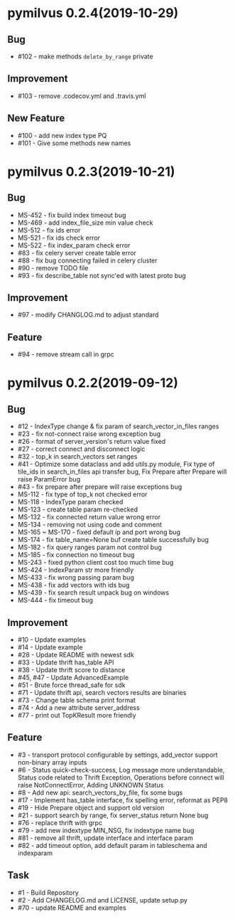 # pymilvus 0.2.4(2019-10-29)

## Bug
- \#102 - make methods `delete_by_range` private

## Improvement
- \#103 - remove .codecov.yml and .travis.yml

## New Feature
- \#100 - add new index type PQ
- \#101 - Give some methods new names


# pymilvus 0.2.3(2019-10-21)

## Bug
- MS-452 - fix build index timeout bug
- MS-469 - add index_file_size min value check
- MS-512 - fix ids error
- MS-521 - fix ids check error
- MS-522 - fix index_param check error
- \#83 - fix celery server create table error
- \#88 - fix bug connecting failed in celery cluster
- \#90 - remove TODO file
- \#93 - fix describe_table not sync'ed with latest proto bug

## Improvement
- \#97 - modify CHANGLOG.md to adjust standard

## Feature
- \#94 - remove stream call in grpc


# pymilvus 0.2.2(2019-09-12)

## Bug
- \#12 - IndexType change & fix param of search_vector_in_files ranges
- \#23 - fix not-connect raise wrong exception bug
- \#26 - format of server_version's return value fixed
- \#27 - correct connect and disconnect logic    
- \#32 - top_k in search_vectors set ranges
- \#41 - Optimize some dataclass and add utils.py module, Fix type of tile_ids in search_in_files api transfer bug, Fix Prepare after Prepare will raise ParamError bug
- \#43 - fix prepare after prepare will raise exceptions bug
- MS-112 - fix type of top_k not checked error
- MS-118 - IndexType param checked
- MS-123 - create table param re-checked
- MS-132 - fix connected return value wrong error
- MS-134 - removing not using code and comment
- MS-165 ~ MS-170 - fixed default ip and port wrong bug
- MS-174 - fix table_name=None buf create table successfully bug
- MS-182 - fix query ranges param not control bug
- MS-185 - fix connection no timeout bug 
- MS-243 - fixed python client cost too much time bug
- MS-424 - IndexParam str more friendly
- MS-433 - fix wrong passing param bug
- MS-438 - fix add vectors with ids bug
- MS-439 - fix search result unpack bug on windows
- MS-444 - fix timeout bug
  
## Improvement
- \#10 - Update examples
- \#14 - Update example
- \#28 - Update README with newest sdk
- \#33 - Update thrift has_table API
- \#38 - Update thrift score to distance
- \#45, \#47 -  Update AdvancedExample
- \#51 - Brute force thread_safe for sdk
- \#71 - Update thrift api, search vectors results are binaries
- \#73 - Change table schema print format
- \#74 - Add a new attribute server_address
- \#77 - print out TopKResult more friendly

## Feature
- \#3 - transport protocol configurable by settings, add_vector support non-binary array inputs
- \#6 - Status quick-check-success, Log message more understandable, Status code related to Thrift Exception, Operations before connect will raise NotConnectError, Adding UNKNOWN Status
- \#8 - Add new api: search_vectors_by_file, fix some bugs
- \#17 - Implement has_table interface, fix spelling error, reformat as PEP8
- \#19 - Hide Prepare object and support old version
- \#21 - support search by range, fix server_status return None bug
- \#76 - replace thrift with grpc
- \#79 - add new indextype MIN_NSG, fix indextype name bug
- \#81 - remove all thrift, update interface and interface param
- \#82 - add timeout option, add default param in tableschema and indexparam
    
## Task
- \#1 - Build Repository
- \#2 - Add CHANGELOG.md and LICENSE, update setup.py
- \#70 - update README and examples
